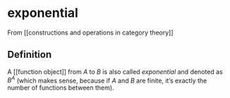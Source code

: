 # exponential
From [[constructions and operations in category theory]]

## Definition
A [[function object]] from $A$ to $B$ is also called _exponential_ and denoted as $B^{A}$ (which makes sense, because if $A$ and $B$ are finite, it’s exactly the number of functions between them).